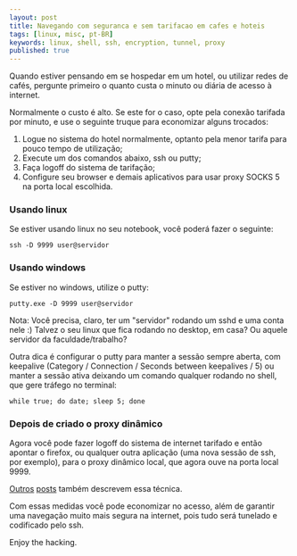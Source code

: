 ```yaml
---
layout: post
title: Navegando com seguranca e sem tarifacao em cafes e hoteis
tags: [linux, misc, pt-BR]
keywords: linux, shell, ssh, encryption, tunnel, proxy
published: true
---
```

Quando estiver pensando em se hospedar em um hotel, ou utilizar redes de
cafés, pergunte primeiro o quanto custa o minuto ou diária de acesso à
internet.

Normalmente o custo é alto. Se este for o caso, opte pela conexão tarifada
por minuto, e use o seguinte truque para economizar alguns trocados:

1. Logue no sistema do hotel normalmente, optanto pela menor tarifa para
pouco tempo de utilização;
2. Execute um dos comandos abaixo, ssh ou putty;
3. Faça logoff do sistema de tarifação;
4. Configure seu browser e demais aplicativos para usar proxy SOCKS 5 na
porta local escolhida.

### Usando linux
Se estiver usando linux no seu notebook, você poderá fazer o seguinte:

    ssh -D 9999 user@servidor

### Usando windows
Se estiver no windows, utilize o putty:

    putty.exe -D 9999 user@servidor

Nota: Você precisa, claro, ter um "servidor" rodando um sshd e uma conta nele :)
Talvez o seu linux que fica rodando no desktop, em casa? Ou aquele
servidor da faculdade/trabalho?

Outra dica é configurar o putty para manter a sessão sempre aberta, com
keepalive (Category / Connection / Seconds between keepalives / 5) ou manter
a sessão ativa deixando um comando qualquer rodando no shell, que gere
tráfego no terminal:

    while true; do date; sleep 5; done

### Depois de criado o proxy dinâmico
Agora você pode fazer logoff do sistema de internet tarifado e então apontar
o firefox, ou qualquer outra aplicação (uma nova sessão de ssh, por exemplo),
para o proxy dinâmico local, que agora ouve na porta local 9999.

[Outros](http://vectrosecurity.com/content/view/67/26) [posts](http://www.nardol.org/2009/3/9/maceio-took-some-days-off)
também descrevem essa técnica.

Com essas medidas você pode economizar no acesso, além de garantir uma
navegação muito mais segura na internet, pois tudo será tunelado e codificado
pelo ssh.

Enjoy the hacking.
